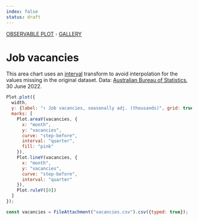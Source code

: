 ```yaml
---
index: false
status: draft
---
```


<div style="color: grey; font: 13px/25.5px var(--sans-serif); text-transform: uppercase;"><h1 style="display: none;">Plot: Job vacancies</h1><a href="/plot">Observable Plot</a> › <a href="/@observablehq/plot-gallery">Gallery</a></div>

# Job vacancies

This area chart uses an [interval](https://observablehq.com/plot/transforms/interval) transform to avoid interpolation for the values missing in the original dataset. Data: [Australian Bureau of Statistics](https://www.abs.gov.au/statistics/labour/jobs/job-vacancies-australia/may-2022), 30 June 2022.

```js echo
Plot.plot({
  width,
  y: {label: "↑ Job vacancies, seasonally adj. (thousands)", grid: true},
  marks: [
    Plot.areaY(vacancies, {
      x: "month",
      y: "vacancies",
      curve: "step-before",
      interval: "quarter",
      fill: "pink"
    }),
    Plot.lineY(vacancies, {
      x: "month",
      y: "vacancies",
      curve: "step-before",
      interval: "quarter"
    }),
    Plot.ruleY([0])
  ]
});
```

```js echo
const vacancies = FileAttachment("vacancies.csv").csv({typed: true});
```
